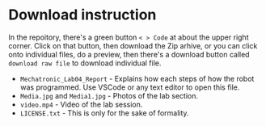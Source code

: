 # Download instruction
In the repoitory, there's a green button `< > Code` at about the upper right corner. Click on that button, then download the Zip arhive, or you can click onto individual files, do a preview, then there's a download button called `download raw file` to download individual file.

- `Mechatronic_Lab04_Report` - Explains how each steps of how the robot was programmed. Use VSCode or any text editor to open this file.
- `Media.jpg` and `Media1.jpg` - Photos of the lab section.
- `video.mp4` - Video of the lab session.
- `LICENSE.txt` - This is only for the sake of formality.
